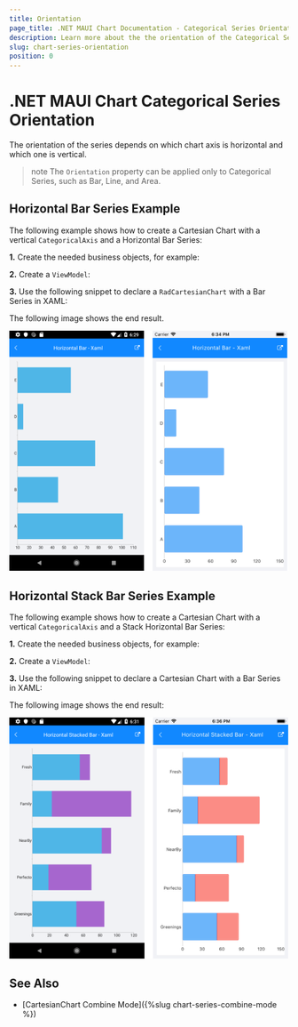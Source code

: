 ```yaml
---
title: Orientation
page_title: .NET MAUI Chart Documentation - Categorical Series Orientation
description: Learn more about the the orientation of the Categorical Series in the Telerik UI for .NET MAUI Chart control.
slug: chart-series-orientation
position: 0
---
```


# .NET MAUI Chart Categorical Series Orientation

The orientation of the series depends on which chart axis is horizontal and which one is vertical.

>note The `Orientation` property can be applied only to Categorical Series, such as Bar, Line, and Area.

## Horizontal Bar Series Example

The following example shows how to create a Cartesian Chart with a vertical `CategoricalAxis` and a Horizontal Bar Series:

**1.** Create the needed business objects, for example:

<snippet id='categorical-data-model' />

**2.** Create a `ViewModel`:

<snippet id='chart-series-categorical-data-view-model' />

**3.** Use the following snippet to declare a `RadCartesianChart` with a Bar Series in XAML:

<snippet id='chart-series-barhorizontal-xaml' />

The following image shows the end result.

![Horizontal BarSeries](images/chart-series-features-horizontal-series.png)

## Horizontal Stack Bar Series Example

The following example shows how to create a Cartesian Chart with a vertical `CategoricalAxis` and a Stack Horizontal Bar Series:

**1.** Create the needed business objects, for example:

<snippet id='categorical-data-model' />

**2.** Create a `ViewModel`:

<snippet id='chart-series-series-categorical-view-model' />

**3.** Use the following snippet to declare a Cartesian Chart with a Bar Series in XAML:

<snippet id='chart-series-stackbarhorizontal-xaml' />

The following image shows the end result:

![Horizontal BarSeries](images/chart-series-features-horizontal-stack-series.png)

## See Also

- [CartesianChart Combine Mode]({%slug chart-series-combine-mode %})
